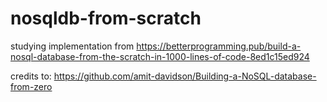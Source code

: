 # nosqldb-from-scratch

studying implementation from https://betterprogramming.pub/build-a-nosql-database-from-the-scratch-in-1000-lines-of-code-8ed1c15ed924

credits to:
https://github.com/amit-davidson/Building-a-NoSQL-database-from-zero
